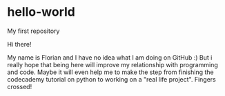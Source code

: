 # hello-world
My first repository

Hi there!

My name is Florian and I have no idea what I am doing on GitHub :)
But i really hope that being here will improve my relationship with programming and code. Maybe it will even help me to make the step from finishing the codecademy tutorial on python to working on a "real life project". 
Fingers crossed!
